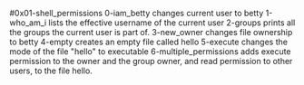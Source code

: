 #0x01-shell_permissions
0-iam_betty changes current user to betty
1-who_am_i lists the effective username of the current user
2-groups prints all the groups the current user is part of.
3-new_owner changes file ownership to betty
4-empty creates an empty file called hello
5-execute changes the mode of the file "hello" to executable
6-multiple_permissions adds execute permission to the owner and the group owner, and read permission to other users, to the file hello.
